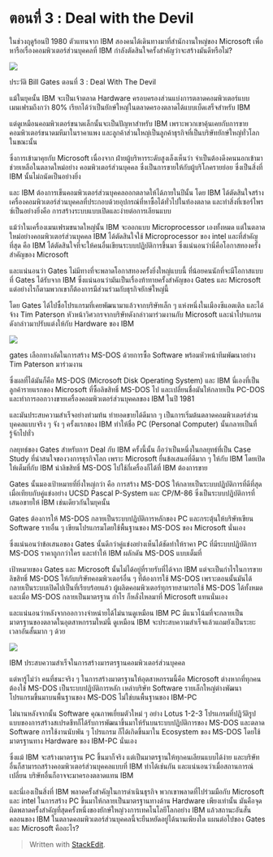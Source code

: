 # ตอนที่​ 3 : Deal with the Devil

ในช่วงฤดูร้อนปี 1980 ตัวแทนจาก IBM สองคนได้เดินทางมาที่สำนักงานใหญ่ของ Microsoft เพื่อหารือเรื่องคอมพิวเตอร์ส่วนบุคคลที่ IBM กำลังตัดสินใจครั้งสำคัญว่าจะสร้างมันดีหรือไม่?

![](https://t0.blockdit.com/photos/2019/09/5d77f373df76a90cbe40fa30_800x0xcover_KZDrPhGf.jpg)

ประวัติ Bill Gates ตอนที่ 3 : Deal With The Devil

แม้ในยุคนั้น IBM จะเป็นเจ้าตลาด Hardware ครอบครองส่วนแบ่งการตลาดคอมพิวเตอร์แบบเมนเฟรมถึงกว่า 80% เรียกได้ว่าเป็นยักษ์ใหญ่ในตลาดครองตลาดได้แบบเบ็ดเสร็จสำหรับ IBM

แต่ดูเหมือนคอมพิวเตอร์ขนาดเล็กนั้นจะเป็นปัญหาสำหรับ IBM เพราะพวกเขาคุ้นเคยกับการขายคอมพิวเตอร์ขนาดมหึมาในราคาแพง และลูกค้าส่วนใหญ่เป็นลูกค้าธุรกิจที่เป็นบริษัทยักษ์ใหญ่ทั่วโลกในขณะนั้น

ซึ่งการเข้ามาคุยกับ Microsoft เนื่องจาก ฝ่ายผู้บริหารระดับสูงเล็งเห็นว่า จำเป็นต้องดึงคนนอกเข้ามาช่วยเหลือในตลาดใหม่อย่าง คอมพิวเตอร์ส่วนบุคคล ซึ่งเป็นการขายให้กับผู้บริโภครายย่อย ซึ่งเป็นสิ่งที่ IBM นั้นไม่ถนัดเป็นอย่างยิ่ง

และ IBM ต้องการเข็นคอมพิวเตอร์ส่วนบุคคลออกตลาดให้ได้ภายในปีนั้น โดย IBM ได้ตัดสินใจสร้างเครื่องคอมพิวเตอร์ส่วนบุคคลที่ประกอบด้วยอุปกรณ์ที่หาซื้อได้ทั่วไปในท้องตลาด และทำสิ่งที่เซอร์ไพรซ์เป็นอย่างยิ่งคือ การสร้างระบบแบบเปิดและง่ายต่อการเลียนแบบ

แม้ว่าในเครื่องเมนเฟรมขนาดใหญ่นั้น IBM จะออกแบบ Microprocessor เองทั้งหมด แต่ในตลาดใหม่อย่างคอมพิวเตอร์ส่วนบุคคล IBM ได้ตัดสินใจใช้ Microprocessor ของ intel และที่สำคัญที่สุด คือ IBM ได้ตัดสินใจที่จะให้คนอื่นเขียนระบบปฏิบัติการขึ้นมา ซึ่งแน่นอนว่านี่คือโอกาสทองครั้งสำคัญของ Microsoft

และแน่นอนว่า Gates ไม่มีทางที่จะพลาดโอกาสทองครั้งยิ่งใหญ่แบบนี้ ที่น้อยคนนักที่จะมีโอกาสแบบที่ Gates ได้รับจาก IBM ซึ่งแน่นอนว่ามันเป็นเรื่องท้าทายครั้งสำคัญของ Gates และ Microsoft แต่อย่างไรก็ตามพวกเขาก็ต้องการมีส่วนร่วมกับธุรกิจยักษ์ใหญ่นี้

โดย Gates ได้ไปซื้อโปรแกรมที่เคยพัฒนามาแล้วจากบริษัทเล็ก ๆ แห่งหนึ่งในเมืองซีแอตเติล และได้จ้าง Tim Paterson หัวหน้าวิศวกรจากบริษัทดังกล่าวมาร่วมงานกับ Microsoft และนำโปรแกรมดังกล่าวมาปรับแต่งให้กับ Hardware ของ IBM

![](https://t0.blockdit.com/photos/2019/09/5d77f39edf76a90cbe4104f3_800x0xcover_hH1oCnV5.jpg)

gates เลือกทางลัดในการสร้าง MS-DOS ด้วยการซื้อ Software พร้อมหัวหน้าทีมพัฒนาอย่าง Tim Paterson มาร่วมงาน

ซึ่งผลที่ได้มันก็คือ MS-DOS \(Microsoft Disk Operating System\) และ IBM นี่เองที่เป็นลูกค้ารายแรกของ Microsoft ที่ซื้อลิขสิทธิ์ MS-DOS ไป และเปลี่ยนชื่อมันให้กลายเป็น PC-DOS และทำการออกวางขายเครื่องคอมพิวเตอร์ส่วนบุคคลของ IBM ในปี 1981

และมันประสบความสำเร็จอย่างท่วมท้น ทำยอดขายได้ดีมาก ๆ เป็นการเริ่มต้นตลาดคอมพิวเตอร์ส่วนบุคคลแบบจริง ๆ จัง ๆ ครั้งแรกของ IBM ทำให้ชื่อ PC \(Personal Computer\) นั้นกลายเป็นที่รู้จักไปทั่ว

กลยุทธ์ของ Gates สำหรับการ Deal กับ IBM ครั้งนี้นั้น ถือว่าเป็นหนึ่งในกลยุทธ์ที่เป็น Case Study ที่น่าสนใจของวงการธุรกิจโลก เพราะ Microsoft ยื่นข้อเสนอที่ดีมาก ๆ ให้กับ IBM โดยเปิดให้เต็มที่กับ IBM นำลิขสิทธิ์ MS-DOS ไปใช้กี่เครื่องก็ได้ที่ IBM ต้องการขาย

Gates นั้นมองเป้าหมายที่ยิ่งใหญ่กว่า คือ การสร้าง MS-DOS ให้กลายเป็นระบบปฏิบัติการที่ดีที่สุด เมื่อเทียบกับคู่แข่งอย่าง UCSD Pascal P-System และ CP/M-86 ซึ่งเป็นระบบปฏิบัติการที่เสนอขายให้ IBM เช่นเดียวกันในยุคนั้น

Gates ต้องการให้ MS-DOS กลายเป็นระบบปฏิบัติการหลักของ PC และกระตุ้นให้บริษัทเขียน Software รายอื่น ๆ เขียนโปรแกรมโดยใช้พื้นฐานของ MS-DOS ของ Microsoft นั่นเอง

ซึ่งแน่นอนว่าข้อเสนอของ Gates นั้นดีกว่าคู่แข่งอย่างเห็นได้ชัดทำให้ราคา PC ที่มีระบบปฏิบัติการ MS-DOS ราคาถูกกว่าใคร และทำให้ IBM ผลักดัน MS-DOS แบบเต็มที่

เป้าหมายของ Gates และ Microsoft นั้นไม่ได้อยู่ที่รายรับที่ได้จาก IBM แต่จะเป็นกำไรในการขายลิขสิทธิ์ MS-DOS ให้กับบริษัทคอมพิวเตอร์อื่น ๆ ที่ต้องการใช้ MS-DOS เพราะตอนนั้นมันได้กลายเป็นระบบเปิดไปเป็นที่เรียบร้อยแล้ว ผู้ผลิตคอมพิวเตอร์ทุกรายสามารถใช้ MS-DOS ได้ทั้งหมด และเมื่อ MS-DOS กลายเป็นมาตรฐาน กำไร ก็หลั่งไหลมาที่ Microsoft แทนนั่นเอง

และแน่นอนว่าหลังจากออกวางจำหน่ายได้ไม่นานดูเหมือน IBM PC มีแนวโน้มที่จะกลายเป็นมาตรฐานของตลาดในอุตสาหกรรมใหม่นี้ ดูเหมือน IBM จะประสบความสำเร็จแล้วแถมยังเป็นระยะเวลาอันสั้นมาก ๆ ด้วย

![](https://t0.blockdit.com/photos/2019/09/5d77f3d2df76a90cbe4114f6_800x0xcover_6eGuB_7H.jpg)

IBM ประสบความสำเร็จในการสร้างมารตรฐานคอมพิวเตอร์ส่วนบุคคล

แต่หารู้ไม่ว่า คนที่ชนะจริง ๆ ในการสร้างมาตรฐานให้อุตสาหกรรมนี้คือ Microsoft ต่างหากที่ทุกคนต้องใช้ MS-DOS เป็นระบบปฏิบัติการหลัก เหล่าบริษัท Software รายเล็กใหญ่ต่างพัฒนาโปรแกรมขึ้นมาบนพื้นฐานของ MS-DOS ไม่ใช่บนพื้นฐานของ IBM-PC

ไม่นานหลังจากนั้น Software คุณภาพเยี่ยมตัวใหม่ ๆ อย่าง Lotus 1-2-3 โปรแกรมที่ปฏิวัติรูปแบบของการสร้างสเปรดชีทก็ได้รับการพัฒนาขึ้นมาให้รันบนระบบปฏิบัติการของ MS-DOS และตลาด Software การใช้งานนับพัน ๆ โปรแกรม ก็ได้เกิดขึ้นมาใน Ecosystem ของ MS-DOS โดยใช้มาตรฐานทาง Hardware ของ IBM-PC นั่นเอง

ซึ่งแม้ IBM จะสร้างมาตรฐาน PC ขึ้นมาก็จริง แต่เป็นมาตรฐานให้ทุกคนเลียนแบบได้ง่าย และบริษัทอื่นก็สามารถสร้างคอมพิวเตอร์ส่วนบุคคลแบบที่ IBM ทำได้เช่นกัน และแน่นอนว่าเมื่อสถานการณ์เปลี่ยน บริษัทอื่นก็อาจจะมาครองตลาดแทน IBM

และนี่เองเป็นสิ่งที่ IBM พลาดครั้งสำคัญในการดำเนินธุรกิจ พวกเขาพลาดที่ไปร่วมมือกับ Microsoft และ intel ในการสร้าง PC ขึ้นมาให้กลายเป็นมาตรฐานทางด้าน Hardware เพียงเท่านั้น มันคือจุดผิดพลาดครั้งสำคัญที่สุดครั้งหนึ่งของยักษ์ใหญ่วงการเทคโนโลยีโลกอย่าง IBM แล้วสถานะอันสั่นคลอนของ IBM ในตลาดคอมพิวเตอร์ส่วนบุคคลนี้จะยืนหยัดอยู่ได้นานเพียงใด แผนต่อไปของ Gates และ Microsoft คืออะไร?

> Written with [StackEdit](https://www.blockdit.com/articles/5d77f43adf76a90cbe412aa4).

